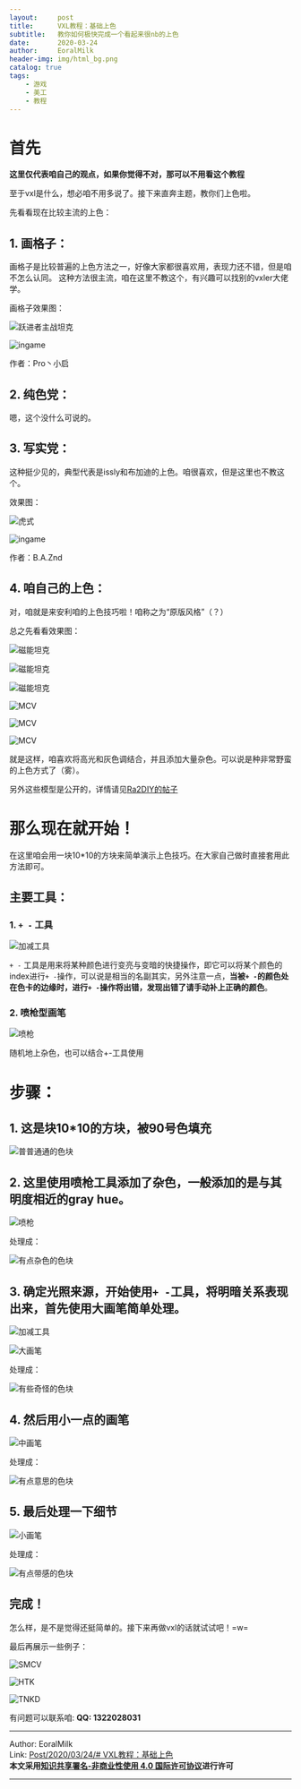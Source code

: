 ```yaml
---
layout:     post                    
title:      VXL教程：基础上色           
subtitle:   教你如何极快完成一个看起来很nb的上色
date:       2020-03-24           
author:     EoralMilk             
header-img: img/html_bg.png    
catalog: true                   
tags:        
    - 游戏
    - 美工
    - 教程
---
```


# 首先

**这里仅代表咱自己的观点，如果你觉得不对，那可以不用看这个教程**

至于vxl是什么，想必咱不用多说了。接下来直奔主题，教你们上色啦。

先看看现在比较主流的上色：

## 1. 画格子：


画格子是比较普遍的上色方法之一，好像大家都很喜欢用，表现力还不错，但是咱不怎么认同。
这种方法很主流，咱在这里不教这个，有兴趣可以找别的vxler大佬学。

画格子效果图：

![跃进者主战坦克](https://eoralmilk.github.io/img/vxl上色/x1.png)

![ingame](https://eoralmilk.github.io/img/vxl上色/xi1.png)

作者：Pro丶小启


## 2. 纯色党：


嗯，这个没什么可说的。

## 3. 写实党：


这种挺少见的，典型代表是issly和布加迪的上色。咱很喜欢，但是这里也不教这个。

效果图：

![虎式](https://eoralmilk.github.io/img/vxl上色/x2.png)

![ingame](https://eoralmilk.github.io/img/vxl上色/xi2.png)

作者：B.A.Znd

## 4. 咱自己的上色：


对，咱就是来安利咱的上色技巧啦！咱称之为“原版风格”（？）

总之先看看效果图：

![磁能坦克](https://eoralmilk.github.io/img/vxl上色/x3.png)

![磁能坦克](https://eoralmilk.github.io/img/vxl上色/xv3.png)

![磁能坦克](https://eoralmilk.github.io/img/vxl上色/xi3.png)

![MCV](https://eoralmilk.github.io/img/vxl上色/x4.png)

![MCV](https://eoralmilk.github.io/img/vxl上色/xv4.png)

![MCV](https://eoralmilk.github.io/img/vxl上色/xi4.jpg)

就是这样，咱喜欢将高光和灰色调结合，并且添加大量杂色。可以说是种非常野蛮的上色方式了（雾）。

另外这些模型是公开的，详情请见[Ra2DIY的帖子](http://bbs.ra2diy.com/forum.php?mod=viewthread&tid=16724&extra=)

# 那么现在就开始！

在这里咱会用一块10*10的方块来简单演示上色技巧。在大家自己做时直接套用此方法即可。

## 主要工具：

### 1. `+ -` 工具

![加减工具](https://eoralmilk.github.io/img/vxl上色/加减工具.png)

`+ -` 工具是用来将某种颜色进行变亮与变暗的快捷操作，即它可以将某个颜色的index进行`+ -`操作，可以说是相当的名副其实，另外注意一点，**当被`+ -`的颜色处在色卡的边缘时，进行`+ -`操作将出错，发现出错了请手动补上正确的颜色**。
  
### 2. 喷枪型画笔 

![喷枪](https://eoralmilk.github.io/img/vxl上色/喷枪.png)

随机地上杂色，也可以结合+-工具使用

# 步骤：

## 1. 这是块10*10的方块，被90号色填充

![普普通通的色块](https://eoralmilk.github.io/img/vxl上色/1.png)

## 2. 这里使用喷枪工具添加了杂色，一般添加的是与其明度相近的gray hue。

![喷枪](https://eoralmilk.github.io/img/vxl上色/喷枪.png)

处理成：

![有点杂色的色块](https://eoralmilk.github.io/img/vxl上色/2.png)

## 3. 确定光照来源，开始使用`+ -`工具，将明暗关系表现出来，首先使用大画笔简单处理。

![加减工具](https://eoralmilk.github.io/img/vxl上色/加减工具.png)

![大画笔](https://eoralmilk.github.io/img/vxl上色/大画笔.png)

处理成：

![有些奇怪的色块](https://eoralmilk.github.io/img/vxl上色/3.png)

## 4. 然后用小一点的画笔

![中画笔](https://eoralmilk.github.io/img/vxl上色/中画笔.png)

处理成：

![有点意思的色块](https://eoralmilk.github.io/img/vxl上色/4.png)

## 5. 最后处理一下细节

![小画笔](https://eoralmilk.github.io/img/vxl上色/小画笔.png)

处理成：

![有点带感的色块](https://eoralmilk.github.io/img/vxl上色/5.png)

## 完成！

怎么样，是不是觉得还挺简单的。接下来再做vxl的话就试试吧！=w=

最后再展示一些例子：

![SMCV](https://eoralmilk.github.io/img/vxl上色/zx1.png)

![HTK](https://eoralmilk.github.io/img/vxl上色/zx2.png)

![TNKD](https://eoralmilk.github.io/img/vxl上色/zx3.png)

有问题可以联系咱: **QQ: 1322028031**

---  

Author: EoralMilk  
Link: [Post/2020/03/24/# VXL教程：基础上色](https://eoralmilk.github.io/2020/03/24/VXL%E4%B8%8A%E8%89%B2%E5%9F%BA%E7%A1%80/)   
**本文采用[知识共享署名-非商业性使用 4.0 国际许可协议](https://creativecommons.org/licenses/by-nc-sa/4.0/)进行许可**  

---